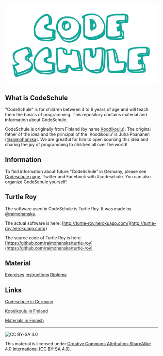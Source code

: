![codeSchule](logos/logo_small.jpg)

## What is CodeSchule

"CodeSchule" is for children between 4 to 9 years of age and will teach them the basics of programming. This repository contains material and information about CodeSchule.

CodeSchule is originally from Finland (by name [Koodikoulu](http://koodikoulu.fi/)). The original father of the idea and the principal of the 'Koodikoulu' is Juha Paananen ([@raimohanska](https://github.com/raimohanska)). We are greatful for him to open sourcing this idea and sharing the joy of programming to children all over the world!


## Information
To find information about future "CodeSchule" in Germany, please see [Codeschule page](http://codeschule.org/de/), Twitter and Facebook with #codeschule. You can also organize CodeSchule yourself! 

## Turtle Roy

The software used in CodeSchule is Turtle Roy. It was made by [@raimohanska](https://github.com/raimohanska).

The actual software is here: [http://turtle-roy.herokuapp.com/](http://turtle-roy.herokuapp.com/)

The source code of Turtle Roy is here: [https://github.com/raimohanska/turtle-roy](https://github.com/raimohanska/turtle-roy)

## Material

[Exercises](de.md)
[Instructions](for_parents.md)
[Diploma](urkunde_codeschule.pdf)


## Links

[Codeschule in Germany](http://codeschule.org/de/)

[Koodikoulu in Finland](http://koodikoulu.fi/)

[Materials in Finnish](https://github.com/koodikoulu/koodikoulu)

- - -
![CC BY-SA 4.0](http://i.creativecommons.org/l/by-sa/4.0/88x31.png)

This material is licensed under [Creative Commons Attribution-ShareAlike 4.0 International (CC BY-SA 4.0)](http://creativecommons.org/licenses/by-sa/4.0/deed.en).





